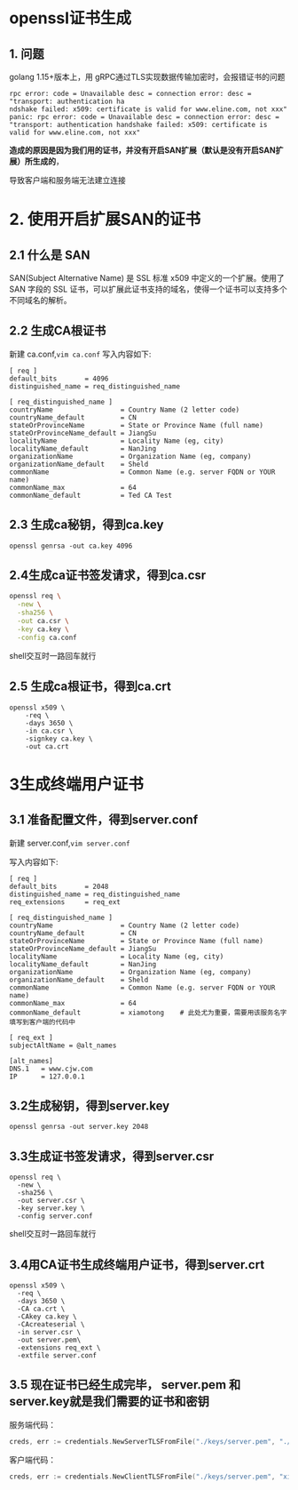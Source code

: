 # openssl证书生成

## 1. 问题
golang 1.15+版本上，用 gRPC通过TLS实现数据传输加密时，会报错证书的问题
```
rpc error: code = Unavailable desc = connection error: desc = "transport: authentication ha
ndshake failed: x509: certificate is valid for www.eline.com, not xxx"
panic: rpc error: code = Unavailable desc = connection error: desc = "transport: authentication handshake failed: x509: certificate is valid for www.eline.com, not xxx"
```
**造成的原因是因为我们用的证书，并没有开启SAN扩展（默认是没有开启SAN扩展）所生成的**，

导致客户端和服务端无法建立连接

# 2. 使用开启扩展SAN的证书
## 2.1 什么是 SAN
SAN(Subject Alternative Name) 是 SSL 标准 x509 中定义的一个扩展。使用了 SAN 字段的 SSL 证书，可以扩展此证书支持的域名，使得一个证书可以支持多个不同域名的解析。

## 2.2 生成CA根证书
新建 ca.conf,`vim ca.conf`
写入内容如下:
```
[ req ]
default_bits       = 4096
distinguished_name = req_distinguished_name

[ req_distinguished_name ]
countryName                 = Country Name (2 letter code)
countryName_default         = CN
stateOrProvinceName         = State or Province Name (full name)
stateOrProvinceName_default = JiangSu
localityName                = Locality Name (eg, city)
localityName_default        = NanJing
organizationName            = Organization Name (eg, company)
organizationName_default    = Sheld
commonName                  = Common Name (e.g. server FQDN or YOUR name)
commonName_max              = 64
commonName_default          = Ted CA Test
```

## 2.3 生成ca秘钥，得到ca.key

```shell
openssl genrsa -out ca.key 4096
```

## 2.4生成ca证书签发请求，得到ca.csr
```sh
openssl req \
  -new \
  -sha256 \
  -out ca.csr \
  -key ca.key \
  -config ca.conf
```

shell交互时一路回车就行

## 2.5 生成ca根证书，得到ca.crt
```
openssl x509 \
    -req \
    -days 3650 \
    -in ca.csr \
    -signkey ca.key \
    -out ca.crt
```

# 3生成终端用户证书
## 3.1 准备配置文件，得到server.conf
新建 server.conf,`vim server.conf`

写入内容如下:
```
[ req ]
default_bits       = 2048
distinguished_name = req_distinguished_name
req_extensions     = req_ext

[ req_distinguished_name ]
countryName                 = Country Name (2 letter code)
countryName_default         = CN
stateOrProvinceName         = State or Province Name (full name)
stateOrProvinceName_default = JiangSu
localityName                = Locality Name (eg, city)
localityName_default        = NanJing
organizationName            = Organization Name (eg, company)
organizationName_default    = Sheld
commonName                  = Common Name (e.g. server FQDN or YOUR name)
commonName_max              = 64
commonName_default          = xiamotong    # 此处尤为重要，需要用该服务名字填写到客户端的代码中

[ req_ext ]
subjectAltName = @alt_names

[alt_names]
DNS.1   = www.cjw.com
IP      = 127.0.0.1
```

## 3.2生成秘钥，得到server.key
```
openssl genrsa -out server.key 2048
```
## 3.3生成证书签发请求，得到server.csr
```
openssl req \
  -new \
  -sha256 \
  -out server.csr \
  -key server.key \
  -config server.conf
```
shell交互时一路回车就行

## 3.4用CA证书生成终端用户证书，得到server.crt
```
openssl x509 \
  -req \
  -days 3650 \
  -CA ca.crt \
  -CAkey ca.key \
  -CAcreateserial \
  -in server.csr \
  -out server.pem\
  -extensions req_ext \
  -extfile server.conf
```

## 3.5 现在证书已经生成完毕， server.pem 和 server.key就是我们需要的证书和密钥

服务端代码：
```go
creds, err := credentials.NewServerTLSFromFile("./keys/server.pem", "./keys/server.key")
```
客户端代码：
```go
creds, err := credentials.NewClientTLSFromFile("./keys/server.pem", "xiaomotong")
```
